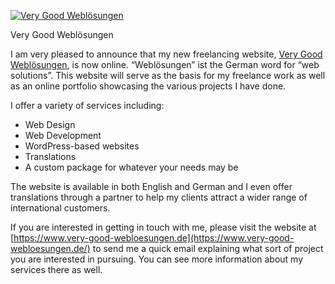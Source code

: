 [![Very Good Weblösungen](vgwfull.jpg)](https://www.very-good-webloesungen.de/)

Very Good Weblösungen

I am very pleased to announce that my new freelancing website, [Very Good Weblösungen](https://www.very-good-webloesungen.de/), is now online. “Weblösungen” ist the German word for “web solutions”. This website will serve as the basis for my freelance work as well as an online portfolio showcasing the various projects I have done.

I offer a variety of services including:

-   Web Design
-   Web Development
-   WordPress-based websites
-   Translations
-   A custom package for whatever your needs may be

The website is available in both English and German and I even offer translations through a partner to help my clients attract a wider range of international customers.

If you are interested in getting in touch with me, please visit the website at [https://www.very-good-webloesungen.de](https://www.very-good-webloesungen.de/) to send me a quick email explaining what sort of project you are interested in pursuing. You can see more information about my services there as well.